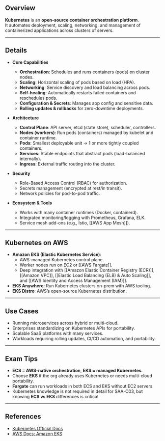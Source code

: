 ## **Overview**
**Kubernetes** is an **open-source container orchestration platform**.  
It automates deployment, scaling, networking, and management of containerized applications across clusters of servers.

---

## **Details**
- **Core Capabilities**
	- **Orchestration**: Schedules and runs containers (pods) on cluster nodes.
	- **Scaling**: Horizontal scaling of pods based on load (HPA).
	- **Networking**: Service discovery and load balancing across pods.
	- **Self-healing**: Automatically restarts failed containers and reschedules pods.
	- **Configuration & Secrets**: Manages app config and sensitive data.
	- **Rolling updates & rollbacks** for zero-downtime deployments.

- **Architecture**
	- **Control Plane**: API server, etcd (state store), scheduler, controllers.
	- **Nodes (workers)**: Run pods (containers) managed by kubelet and container runtime.
	- **Pods**: Smallest deployable unit → 1 or more tightly coupled containers.
	- **Services**: Stable endpoints that abstract pods (load-balanced internally).
	- **Ingress**: External traffic routing into the cluster.

- **Security**
	- Role-Based Access Control (RBAC) for authorization.
	- Secrets management (encrypted at rest/in transit).
	- Network policies for pod-to-pod traffic.

- **Ecosystem & Tools**
	- Works with many container runtimes (Docker, containerd).
	- Integrated monitoring/logging with Prometheus, Grafana, ELK.
	- Service mesh add-ons (e.g., Istio, [[AWS App Mesh]]).

---

## **Kubernetes on AWS**
- **Amazon EKS (Elastic Kubernetes Service)**:
	- AWS-managed Kubernetes control plane.
	- Worker nodes run on EC2 or [[AWS Fargate]].
	- Deep integration with [[Amazon Elastic Container Registry (ECR)]], [[Amazon VPC]], [[Elastic Load Balancing (ELB) & Auto Scaling]], and [[AWS Identity and Access Management (IAM)]].
- **EKS Anywhere**: Run Kubernetes clusters on-prem with AWS tooling.
- **EKS Distro**: AWS’s open-source Kubernetes distribution.

---

## **Use Cases**
- Running microservices across hybrid or multi-cloud.
- Enterprises standardizing on Kubernetes APIs for portability.
- Scalable SaaS platforms with many services.
- Workloads requiring rolling updates, CI/CD automation, and portability.

---

## **Exam Tips**
- **ECS = AWS-native orchestration**, **EKS = managed Kubernetes**.  
- Choose **EKS** if the org already uses Kubernetes or needs multi-cloud portability.  
- **Fargate** can run workloads in both ECS and EKS without EC2 servers.  
- Kubernetes knowledge is not required in detail for SAA-C03, but knowing **ECS vs EKS** differences is critical.  

---

## **References**
- [Kubernetes Official Docs](https://kubernetes.io/docs/home/)  
- [AWS Docs: Amazon EKS](https://docs.aws.amazon.com/eks/)  